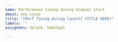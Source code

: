 ```yaml
---
name: Performance timing during browser start
about: new issue
title: "[Perf Timing during launch] <TITLE HERE>"
labels: ''
assignees: dylank, hemingzh

---
```



